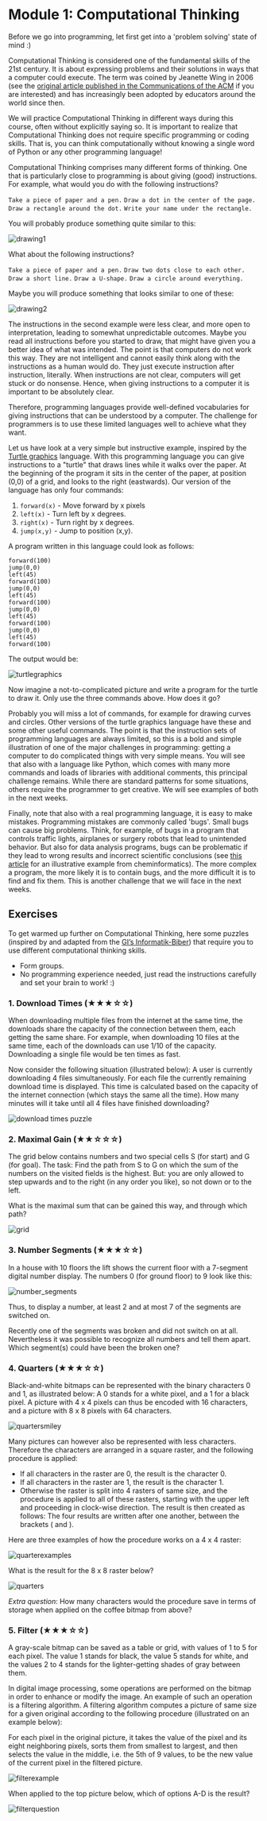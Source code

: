# Module 1: Computational Thinking

Before we go into programming, let first get into a 'problem solving' state of mind :) 

Computational Thinking is considered one of the fundamental skills of the 21st century. It is about expressing problems and their solutions in ways that a computer could execute. The term was coined by Jeanette Wing in 2006 (see the [original article published in the Communications of the ACM](http://www.cs.cmu.edu/afs/cs/usr/wing/www/publications/Wing06.pdf) if you are interested) and has increasingly been adopted by educators around the world since then.

We will practice Computational Thinking in different ways during this course, often without explicitly saying so. It is important to realize that Computational Thinking does not require specific programming or coding skills. That is, you can think computationally without knowing a single word of Python or any other programming language!

Computational Thinking comprises many different forms of thinking. One that is particularly close to programming is about giving (good) instructions. For example, what would you do with the following instructions?

`Take a piece of paper and a pen.`
`Draw a dot in the center of the page.`
`Draw a rectangle around the dot.`
`Write your name under the rectangle.`

You will probably produce something quite similar to this:

![drawing1](img/drawing1.png)

What about the following instructions?

`Take a piece of paper and a pen.`
`Draw two dots close to each other.`
`Draw a short line.`
`Draw a U-shape.`
`Draw a circle around everything.`

Maybe you will produce something that looks similar to one of these:

![drawing2](img/drawing2.png)

The instructions in the second example were less clear, and more open to interpretation, leading to somewhat unpredictable outcomes. Maybe you read all instructions before you started to draw, that might have given you a better idea of what was intended. The point is that computers do not work this way. They are not intelligent and cannot easily think along with the instructions as a human would do. They just execute instruction after instruction, literally. When instructions are not clear, computers will get stuck or do nonsense. Hence, when giving instructions to a computer it is important to be absolutely clear.

Therefore, programming languages provide well-defined vocabularies for giving instructions that can be understood by a computer. The challenge for programmers is to use these limited languages well to achieve what they want.

Let us have look at a very simple but instructive example, inspired by the [Turtle graphics](https://en.wikipedia.org/wiki/Turtle_graphics) language. With this programming language you can give instructions to a "turtle" that draws lines while it walks over the paper. At the beginning of the program it sits in the center of the paper, at position (0,0) of a grid, and looks to the right (eastwards). Our version of the language has only four commands:

1. `forward(x)` - Move forward by x pixels
2. `left(x)` - Turn left by x degrees.
3. `right(x)` - Turn right by x degrees.
4. `jump(x,y)` - Jump to position (x,y).

A program written in this language could look as follows:

```
forward(100)
jump(0,0)
left(45)
forward(100)
jump(0,0)
left(45)
forward(100)
jump(0,0)
left(45)
forward(100)
jump(0,0)
left(45)
forward(100)
```

The output would be:

![turtlegraphics](img/turtlegraphics.png)

Now imagine a not-to-complicated picture and write a program for the turtle to draw it. Only use the three commands above. How does it go?

Probably you will miss a lot of commands, for example for drawing curves and circles. Other versions of the turtle graphics language have these and some other useful commands. The point is that the instruction sets of programming languages are always limited, so this is a bold and simple illustration of one of the major challenges in programming: getting a computer to do complicated things with very simple means. You will see that also with a language like Python, which comes with many more commands and loads of libraries with additional comments, this principal challenge remains. While there are standard patterns for some situations, others require the programmer to get creative. We will see examples of both in the next weeks.

Finally, note that also with a real programming language, it is easy to make mistakes. Programming mistakes are commonly called 'bugs'. Small bugs can cause big problems. Think, for example, of bugs in a program that controls traffic lights, airplanes or surgery robots that lead to unintended behavior. But also for data analysis programs, bugs can be problematic if they lead to wrong results and incorrect scientific conclusions (see [this article](https://doi.org/10.1021/acs.orglett.9b03216) for an illustrative example from cheminformatics). The more complex a program, the more likely it is to contain bugs, and the more difficult it is to find and fix them. This is another challenge that we will face in the next weeks.


## Exercises

To get warmed up further on Computational Thinking, here some puzzles (inspired by and adapted from the [GI’s Informatik-Biber](bwinf.de/biber)) that require you to use different computational thinking skills.

  * Form groups.
  * No programming experience needed, just read the instructions carefully and set your brain to work! :)



### 1. Download Times (★★★☆☆)

When downloading multiple files from the internet at the same time, the downloads share the capacity of the connection between them, each getting the same share. For example, when downloading 10 files at the same time, each of the downloads can use 1/10 of the capacity. Downloading a single file would be ten times as fast.

Now consider the following situation (illustrated below): A user is currently downloading 4 files simultaneously. For each file the currently remaining download time is displayed. This time is calculated based on the capacity of the internet connection (which stays the same all the time). How many minutes will it take until all 4 files have finished downloading?

![download times puzzle](img/download_times.png)

### 2. Maximal Gain (★★☆☆☆)

The grid below contains numbers and two special cells S (for start) and G (for goal). The task: Find the path from S to G on which the sum of the numbers on the visited fields is the highest. But: you are only allowed to step upwards and to the right (in any order you like), so not down or to the left.

What is the maximal sum that can be gained this way, and through which path?

![grid](img/grid.png)

### 3. Number Segments (★★★☆☆)

In a house with 10 floors the lift shows the current floor with a 7-segment digital number display. The numbers 0 (for ground floor) to 9 look like this:

![number_segments](img/number_segments.png)

Thus, to display a number, at least 2 and at most 7 of the segments are switched on.

Recently one of the segments was broken and did not switch on at all. Nevertheless it was possible to recognize all numbers and tell them apart. Which segment(s) could have been the broken one?

### 4. Quarters (★★★☆☆)

Black-and-white bitmaps can be represented with the binary characters 0 and 1, as illustrated below: A 0 stands for a white pixel, and a 1 for a black pixel. A picture with 4 x 4 pixels can thus be encoded with 16 characters, and a picture with 8 x 8 pixels with 64 characters.

![quartersmiley](img/quartercoffee.png)

Many pictures can however also be represented with less characters. Therefore the characters are arranged in a square raster, and the following procedure is applied:
* If all characters in the raster are 0, the result is the character 0.
* If all characters in the raster are 1, the result is the character 1.
* Otherwise the raster is split into 4 rasters of same size, and the procedure is applied to all of these rasters, starting with the upper left and proceeding in clock-wise direction. The result is then created as follows: The four results are written after one another, between the brackets ( and ).

Here are three examples of how the procedure works on a 4 x 4 raster:

![quarterexamples](img/quarterexamples.png)

What is the result for the 8 x 8 raster below?

![quarters](img/quarters.png)

*Extra question*: How many characters would the procedure save in terms of storage when applied on the coffee bitmap from above?

### 5. Filter (★★★☆☆)

A gray-scale bitmap can be saved as a table or grid, with values of 1 to 5 for each pixel. The value 1 stands for black, the value 5 stands for white, and the values 2 to 4 stands for the lighter-getting shades of gray between them.

In digital image processing, some operations are performed on the bitmap in order to enhance or modify the image. An example of such an operation is a filtering algorithm. A filtering algorithm computes a picture of same size for a given original according to the following procedure (illustrated on an example below):

For each pixel in the original picture, it takes the value of the pixel and its eight neighboring pixels, sorts them from smallest to largest, and then selects the value in the middle, i.e. the 5th of 9 values, to be the new value of the current pixel in the filtered picture.

![filterexample](img/filterexample.png)

When applied to the top picture below, which of options A-D is the result?

![filterquestion](img/filterquestion.png)
